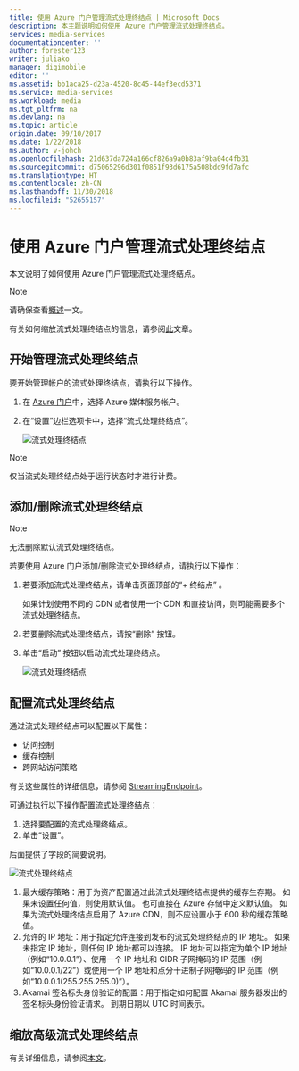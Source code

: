 ```yaml
---
title: 使用 Azure 门户管理流式处理终结点 | Microsoft Docs
description: 本主题说明如何使用 Azure 门户管理流式处理终结点。
services: media-services
documentationcenter: ''
author: forester123
writer: juliako
manager: digimobile
editor: ''
ms.assetid: bb1aca25-d23a-4520-8c45-44ef3ecd5371
ms.service: media-services
ms.workload: media
ms.tgt_pltfrm: na
ms.devlang: na
ms.topic: article
origin.date: 09/10/2017
ms.date: 1/22/2018
ms.author: v-johch
ms.openlocfilehash: 21d637da724a166cf826a9a0b83af9ba04c4fb31
ms.sourcegitcommit: d75065296d301f0851f93d6175a508bdd9fd7afc
ms.translationtype: HT
ms.contentlocale: zh-CN
ms.lasthandoff: 11/30/2018
ms.locfileid: "52655157"
---
```

# <a name="manage-streaming-endpoints-with-the-azure-portal"></a>使用 Azure 门户管理流式处理终结点

本文说明了如何使用 Azure 门户管理流式处理终结点。 

>[!NOTE]
>请确保查看[概述](media-services-streaming-endpoints-overview.md)一文。 

有关如何缩放流式处理终结点的信息，请参阅[此](media-services-portal-scale-streaming-endpoints.md)文章。

## <a name="start-managing-streaming-endpoints"></a>开始管理流式处理终结点 

要开始管理帐户的流式处理终结点，请执行以下操作。

1. 在 [Azure 门户](https://portal.azure.cn/)中，选择 Azure 媒体服务帐户。
2. 在“设置”边栏选项卡中，选择“流式处理终结点”。
   
    ![流式处理终结点](./media/media-services-portal-manage-streaming-endpoints/media-services-manage-streaming-endpoints1.png)

> [!NOTE]
> 仅当流式处理终结点处于运行状态时才进行计费。

## <a name="adddelete-a-streaming-endpoint"></a>添加/删除流式处理终结点

>[!NOTE]
>无法删除默认流式处理终结点。

若要使用 Azure 门户添加/删除流式处理终结点，请执行以下操作：

1. 若要添加流式处理终结点，请单击页面顶部的“+ 终结点”  。 

    如果计划使用不同的 CDN 或者使用一个 CDN 和直接访问，则可能需要多个流式处理终结点。

2. 若要删除流式处理终结点，请按“删除”  按钮。      
3. 单击“启动”  按钮以启动流式处理终结点。
   
    ![流式处理终结点](./media/media-services-portal-manage-streaming-endpoints/media-services-manage-streaming-endpoints2.png)


## <a id="configure_streaming_endpoints"></a>配置流式处理终结点
通过流式处理终结点可以配置以下属性：

* 访问控制
* 缓存控制
* 跨网站访问策略

有关这些属性的详细信息，请参阅 [StreamingEndpoint](https://docs.microsoft.com/rest/api/media/operations/streamingendpoint)。

可通过执行以下操作配置流式处理终结点：

1. 选择要配置的流式处理终结点。
2. 单击“设置”。

后面提供了字段的简要说明。

![流式处理终结点](./media/media-services-portal-manage-streaming-endpoints/media-services-manage-streaming-endpoints4.png)

1. 最大缓存策略：用于为资产配置通过此流式处理终结点提供的缓存生存期。 如果未设置任何值，则使用默认值。 也可直接在 Azure 存储中定义默认值。 如果为流式处理终结点启用了 Azure CDN，则不应设置小于 600 秒的缓存策略值。  
2. 允许的 IP 地址：用于指定允许连接到发布的流式处理终结点的 IP 地址。 如果未指定 IP 地址，则任何 IP 地址都可以连接。 IP 地址可以指定为单个 IP 地址（例如“10.0.0.1”）、使用一个 IP 地址和 CIDR 子网掩码的 IP 范围（例如“10.0.0.1/22”）或使用一个 IP 地址和点分十进制子网掩码的 IP 范围（例如“10.0.0.1(255.255.255.0)”）。
3. Akamai 签名标头身份验证的配置：用于指定如何配置 Akamai 服务器发出的签名标头身份验证请求。 到期日期以 UTC 时间表示。

## <a name="scale-your-premium-streaming-endpoint"></a>缩放高级流式处理终结点

有关详细信息，请参阅[本文](media-services-portal-scale-streaming-endpoints.md)。
<!--Update_Description: wording update-->
